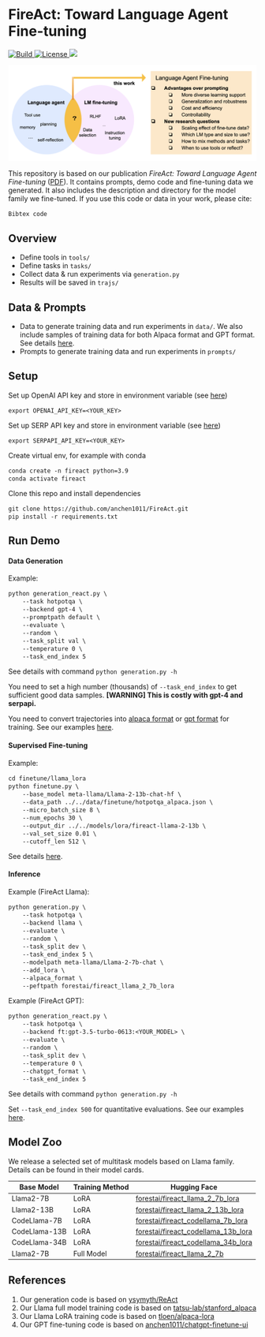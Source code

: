 # FireAct: Toward Language Agent Fine-tuning

<p>
    <a href="https://www.python.org/">
        <img alt="Build" src="https://img.shields.io/badge/Python-3.7+-1f425f.svg?color=purple">
    </a>
    <a href="https://copyright.princeton.edu/policy">
        <img alt="License" src="https://img.shields.io/badge/License-MIT-blue">
    </a>
    <a href="https://zenodo.org/badge/latestdoi/642099326">
        <img src="https://zenodo.org/badge/642099326.svg">
    </a>
</p>

![teaser](teaser.png)


This repository is based on our publication *FireAct: Toward Language Agent Fine-tuning* ([PDF](https://fireact-agent.github.io)). It contains prompts, demo code and fine-tuning data we generated. It also includes the description and directory for the model family we fine-tuned. If you use this code or data in your work, please cite:

```
Bibtex code
```

## Overview
- Define tools in `tools/`
- Define tasks in `tasks/`
- Collect data & run experiments via `generation.py` 
- Results will be saved in `trajs/`


## Data & Prompts
- Data to generate training data and run experiments in `data/`. We also include samples of training data for both Alpaca format and GPT format. See details [here](https://github.com/anchen1011/FireAct/tree/main/data).
- Prompts to generate training data and run experiments in `prompts/`

## Setup

Set up OpenAI API key and store in environment variable  (see [here](https://help.openai.com/en/articles/5112595-best-practices-for-api-key-safety))

```
export OPENAI_API_KEY=<YOUR_KEY>
```
 
Set up SERP API key and store in environment variable (see [here](https://serpapi.com))

```
export SERPAPI_API_KEY=<YOUR_KEY>
```

Create virtual env, for example with conda

```
conda create -n fireact python=3.9
conda activate fireact
```

Clone this repo and install dependencies

```
git clone https://github.com/anchen1011/FireAct.git
pip install -r requirements.txt
```

## Run Demo

#### Data Generation

Example:

```
python generation_react.py \
    --task hotpotqa \
    --backend gpt-4 \
    --promptpath default \
    --evaluate \
    --random \
    --task_split val \
    --temperature 0 \
    --task_end_index 5
```

See details with command `python generation.py -h`

You need to set a high number (thousands) of `--task_end_index` to get sufficient good data samples. **[WARNING] This is costly with gpt-4 and serpapi.**

You need to convert trajectories into [alpaca format](https://github.com/tatsu-lab/stanford_alpaca#data-release) or [gpt format](https://platform.openai.com/docs/guides/fine-tuning/preparing-your-dataset) for training. See our examples [here](https://github.com/anchen1011/FireAct/tree/main/data/finetune).

#### Supervised Fine-tuning

Example:

```
cd finetune/llama_lora
python finetune.py \
    --base_model meta-llama/Llama-2-13b-chat-hf \
    --data_path ../../data/finetune/hotpotqa_alpaca.json \
    --micro_batch_size 8 \
    --num_epochs 30 \
    --output_dir ../../models/lora/fireact-llama-2-13b \
    --val_set_size 0.01 \
    --cutoff_len 512 \
```

See details [here](https://github.com/anchen1011/FireAct/tree/main/finetune).

#### Inference

Example (FireAct Llama):

```
python generation.py \
    --task hotpotqa \
    --backend llama \
    --evaluate \
    --random \
    --task_split dev \
    --task_end_index 5 \
    --modelpath meta-llama/Llama-2-7b-chat \
    --add_lora \
    --alpaca_format \
    --peftpath forestai/fireact_llama_2_7b_lora 
```

Example (FireAct GPT):

```
python generation_react.py \
    --task hotpotqa \
    --backend ft:gpt-3.5-turbo-0613:<YOUR_MODEL> \
    --evaluate \
    --random \
    --task_split dev \
    --temperature 0 \
    --chatgpt_format \
    --task_end_index 5
```

See details with command `python generation.py -h`

Set `--task_end_index 500` for quantitative evaluations. See our examples [here](https://github.com/anchen1011/FireAct/tree/main/trajs).

## Model Zoo

We release a selected set of multitask models based on Llama family. Details can be found in their model cards. 

| Base Model    | Training Method | Hugging Face                                               |
|---------------|-----------------|------------------------------------------------------------|
| Llama2-7B     | LoRA            | [forestai/fireact\_llama\_2\_7b\_lora](https://huggingface.co/forestai/fireact_llama_2_7b_lora)    |
| Llama2-13B    | LoRA            | [forestai/fireact\_llama\_2\_13b\_lora](https://huggingface.co/forestai/fireact_llama_2_13b_lora)   |
| CodeLlama-7B  | LoRA            | [forestai/fireact\_codellama\_7b\_lora](https://huggingface.co/forestai/fireact\_codellama\_7b\_lora)  |
| CodeLlama-13B | LoRA            | [forestai/fireact\_codellama\_13b\_lora](https://huggingface.co/forestai/fireact\_codellama\_13b\_lora) |
| CodeLlama-34B | LoRA            | [forestai/fireact\_codellama\_34b\_lora](https://huggingface.co/forestai/fireact\_codellama\_34b\_lora) |
| Llama2-7B     | Full Model      | [forestai/fireact\_llama\_2\_7b](https://huggingface.co/forestai/fireact_llama_2_7b)         |



## References
1. Our generation code is based on [ysymyth/ReAct](https://github.com/ysymyth/ReAct)
2. Our Llama full model training code is based on [tatsu-lab/stanford_alpaca](https://github.com/tatsu-lab/stanford_alpaca)
3. Our Llama LoRA training code is based on [tloen/alpaca-lora](https://github.com/tloen/alpaca-lora)
4. Our GPT fine-tuning code is based on [anchen1011/chatgpt-finetune-ui](https://github.com/anchen1011/chatgpt-finetune-ui/)
